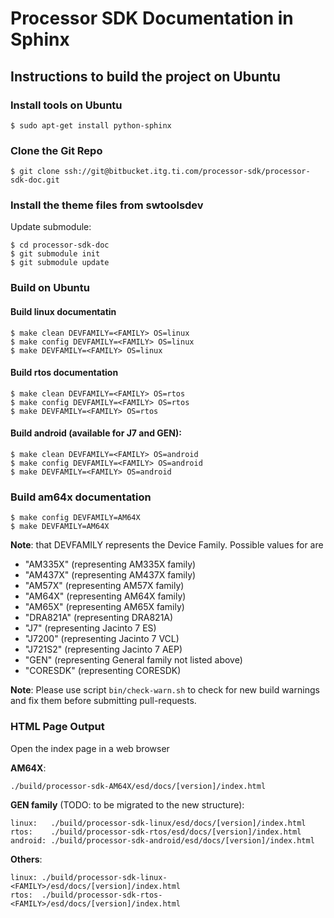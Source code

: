 Processor SDK Documentation in Sphinx
=====================================

## Instructions to build the project on Ubuntu

### Install tools on Ubuntu

    $ sudo apt-get install python-sphinx

### Clone the Git Repo

    $ git clone ssh://git@bitbucket.itg.ti.com/processor-sdk/processor-sdk-doc.git

### Install the theme files from swtoolsdev

Update submodule:

    $ cd processor-sdk-doc
    $ git submodule init
    $ git submodule update

### Build on Ubuntu

#### Build linux documentatin

    $ make clean DEVFAMILY=<FAMILY> OS=linux
    $ make config DEVFAMILY=<FAMILY> OS=linux
    $ make DEVFAMILY=<FAMILY> OS=linux

#### Build rtos documentation

    $ make clean DEVFAMILY=<FAMILY> OS=rtos
    $ make config DEVFAMILY=<FAMILY> OS=rtos
    $ make DEVFAMILY=<FAMILY> OS=rtos

#### Build android (available for J7 and GEN):

    $ make clean DEVFAMILY=<FAMILY> OS=android
    $ make config DEVFAMILY=<FAMILY> OS=android
    $ make DEVFAMILY=<FAMILY> OS=android

### Build am64x documentation

    $ make config DEVFAMILY=AM64X
    $ make DEVFAMILY=AM64X


**Note**: that DEVFAMILY represents the Device Family.
      Possible values for <FAMILY> are

* "AM335X" (representing AM335X family)
* "AM437X" (representing AM437X family)
* "AM57X" (representing AM57X family)
* "AM64X" (representing AM64X family)
* "AM65X" (representing AM65X family)
* "DRA821A" (representing DRA821A)
* "J7" (representing Jacinto 7 ES)
* "J7200" (representing Jacinto 7 VCL)
* "J721S2" (representing Jacinto 7 AEP)
* "GEN" (representing General family not listed above)
* "CORESDK" (representing CORESDK)

**Note**: Please use script `bin/check-warn.sh` to check for new build warnings
          and fix them before submitting pull-requests.

### HTML Page Output

Open the index page in a web browser

**AM64X**:

    ./build/processor-sdk-AM64X/esd/docs/[version]/index.html

**GEN family** (TODO: to be migrated to the new structure):

    linux:   ./build/processor-sdk-linux/esd/docs/[version]/index.html
    rtos:    ./build/processor-sdk-rtos/esd/docs/[version]/index.html
    android: ./build/processor-sdk-android/esd/docs/[version]/index.html

**Others**:

    linux: ./build/processor-sdk-linux-<FAMILY>/esd/docs/[version]/index.html
    rtos:  ./build/processor-sdk-rtos-<FAMILY>/esd/docs/[version]/index.html
